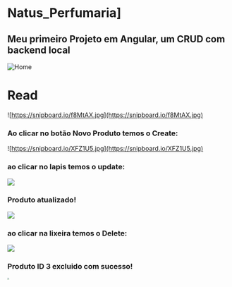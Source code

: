 # Natus_Perfumaria]
## Meu primeiro Projeto em Angular, um CRUD com backend local

![Home](https://snipboard.io/dDe3hG.jpg)
# Read
![https://snipboard.io/f8MtAX.jpg](https://snipboard.io/f8MtAX.jpg)
### Ao clicar no botão Novo Produto temos o Create:
![https://snipboard.io/XFZ1U5.jpg](https://snipboard.io/XFZ1U5.jpg)
###  ao clicar no lapis temos o update:
![](https://snipboard.io/asgfQo.jpg)
### Produto atualizado!
![](https://snipboard.io/jlEbwe.jpg)
### ao clicar na lixeira temos o Delete:
![](https://snipboard.io/Q8k7YR.jpg)
### Produto ID 3 excluido com sucesso!
<img src="https://snipboard.io/x71afT.jpg" style="zoom:25%;" />
